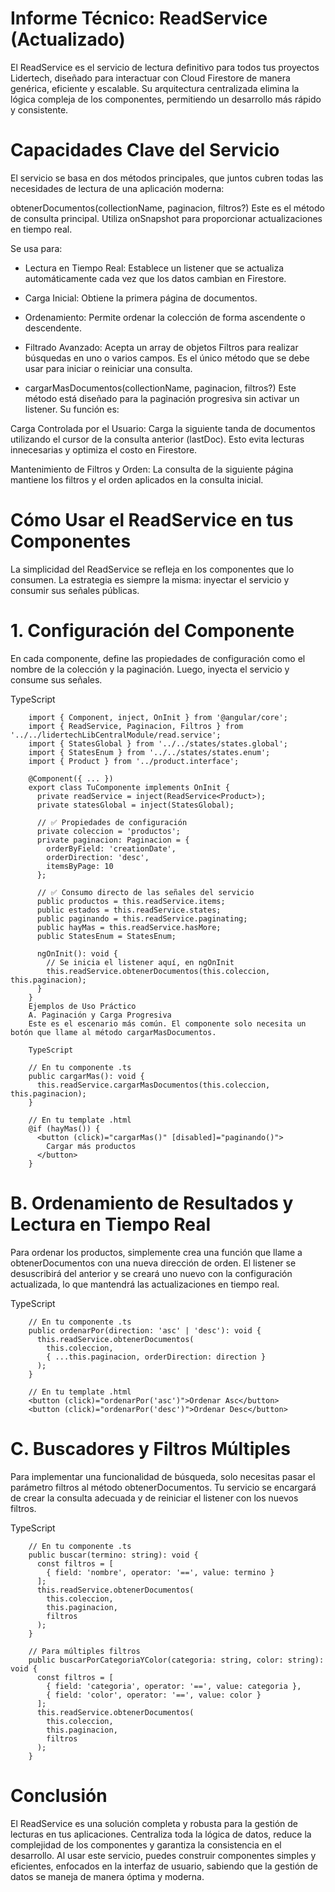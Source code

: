 
# Informe Técnico: ReadService (Actualizado)
El ReadService es el servicio de lectura definitivo para todos tus proyectos Lidertech, diseñado para interactuar con Cloud Firestore de manera genérica, eficiente y escalable. Su arquitectura centralizada elimina la lógica compleja de los componentes, permitiendo un desarrollo más rápido y consistente.

# Capacidades Clave del Servicio
El servicio se basa en dos métodos principales, que juntos cubren todas las necesidades de lectura de una aplicación moderna:

obtenerDocumentos(collectionName, paginacion, filtros?)
Este es el método de consulta principal. Utiliza onSnapshot para proporcionar actualizaciones en tiempo real. 

Se usa para:

* Lectura en Tiempo Real: Establece un listener que se actualiza automáticamente cada vez que los datos cambian en Firestore.

* Carga Inicial: Obtiene la primera página de documentos.

* Ordenamiento: Permite ordenar la colección de forma ascendente o descendente.

* Filtrado Avanzado: Acepta un array de objetos Filtros para realizar búsquedas en uno o varios campos. Es el único método que se debe usar para iniciar o reiniciar una consulta.

* cargarMasDocumentos(collectionName, paginacion, filtros?)
Este método está diseñado para la paginación progresiva sin activar un listener. Su función es:

Carga Controlada por el Usuario: Carga la siguiente tanda de documentos utilizando el cursor de la consulta anterior (lastDoc). Esto evita lecturas innecesarias y optimiza el costo en Firestore.

Mantenimiento de Filtros y Orden: La consulta de la siguiente página mantiene los filtros y el orden aplicados en la consulta inicial.

# Cómo Usar el ReadService en tus Componentes
La simplicidad del ReadService se refleja en los componentes que lo consumen. 
La estrategia es siempre la misma: inyectar el servicio y consumir sus señales públicas.

# 1. Configuración del Componente
En cada componente, define las propiedades de configuración como el nombre de la colección y la paginación.
Luego, inyecta el servicio y consume sus señales.

TypeScript

        import { Component, inject, OnInit } from '@angular/core';
        import { ReadService, Paginacion, Filtros } from '../../lidertechLibCentralModule/read.service';
        import { StatesGlobal } from '../../states/states.global';
        import { StatesEnum } from '../../states/states.enum';
        import { Product } from '../product.interface';
        
        @Component({ ... })
        export class TuComponente implements OnInit {
          private readService = inject(ReadService<Product>);
          private statesGlobal = inject(StatesGlobal);
        
          // ✅ Propiedades de configuración
          private coleccion = 'productos';
          private paginacion: Paginacion = {
            orderByField: 'creationDate',
            orderDirection: 'desc',
            itemsByPage: 10
          };
        
          // ✅ Consumo directo de las señales del servicio
          public productos = this.readService.items;
          public estados = this.readService.states;
          public paginando = this.readService.paginating;
          public hayMas = this.readService.hasMore;
          public StatesEnum = StatesEnum;
        
          ngOnInit(): void {
            // Se inicia el listener aquí, en ngOnInit
            this.readService.obtenerDocumentos(this.coleccion, this.paginacion);
          }
        }
        Ejemplos de Uso Práctico
        A. Paginación y Carga Progresiva
        Este es el escenario más común. El componente solo necesita un botón que llame al método cargarMasDocumentos.
        
        TypeScript
        
        // En tu componente .ts
        public cargarMas(): void {
          this.readService.cargarMasDocumentos(this.coleccion, this.paginacion);
        }
        
        // En tu template .html
        @if (hayMas()) {
          <button (click)="cargarMas()" [disabled]="paginando()">
            Cargar más productos
          </button>
        }

# B. Ordenamiento de Resultados y Lectura en Tiempo Real
Para ordenar los productos, simplemente crea una función que llame a obtenerDocumentos con una nueva dirección de orden. 
El listener se desuscribirá del anterior y se creará uno nuevo con la configuración actualizada, lo que mantendrá las actualizaciones en tiempo real.

TypeScript

        // En tu componente .ts
        public ordenarPor(direction: 'asc' | 'desc'): void {
          this.readService.obtenerDocumentos(
            this.coleccion,
            { ...this.paginacion, orderDirection: direction }
          );
        }
        
        // En tu template .html
        <button (click)="ordenarPor('asc')">Ordenar Asc</button>
        <button (click)="ordenarPor('desc')">Ordenar Desc</button>

# C. Buscadores y Filtros Múltiples
Para implementar una funcionalidad de búsqueda, solo necesitas pasar el parámetro filtros al método obtenerDocumentos. 
Tu servicio se encargará de crear la consulta adecuada y de reiniciar el listener con los nuevos filtros.

TypeScript

        // En tu componente .ts
        public buscar(termino: string): void {
          const filtros = [
            { field: 'nombre', operator: '==', value: termino }
          ];
          this.readService.obtenerDocumentos(
            this.coleccion,
            this.paginacion,
            filtros
          );
        }
        
        // Para múltiples filtros
        public buscarPorCategoriaYColor(categoria: string, color: string): void {
          const filtros = [
            { field: 'categoria', operator: '==', value: categoria },
            { field: 'color', operator: '==', value: color }
          ];
          this.readService.obtenerDocumentos(
            this.coleccion,
            this.paginacion,
            filtros
          );
        }


# Conclusión
El ReadService es una solución completa y robusta para la gestión de lecturas en tus aplicaciones. Centraliza toda la lógica de datos, reduce la complejidad de los componentes y garantiza la consistencia en el desarrollo. Al usar este servicio, puedes construir componentes simples y eficientes, enfocados en la interfaz de usuario, sabiendo que la gestión de datos se maneja de manera óptima y moderna.
